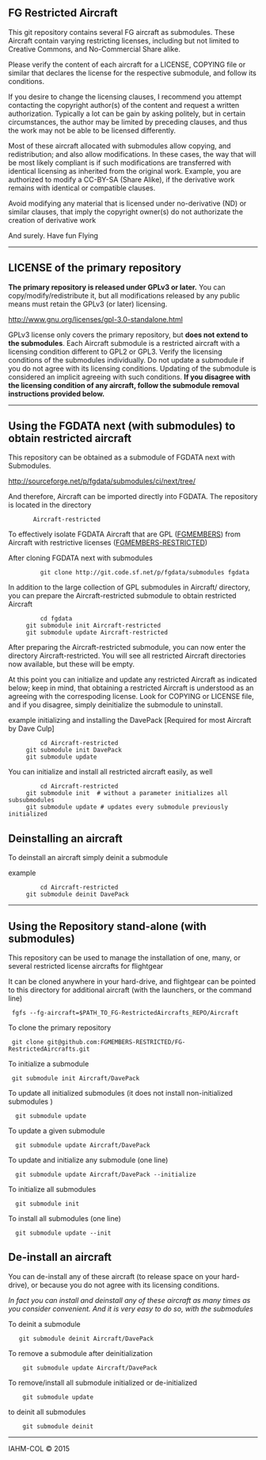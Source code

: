 FG Restricted Aircraft
----------------------

This git repository contains several FG aircraft as submodules. These Aircraft
contain varying restricting licenses, including but not limited to Creative
Commons, and No-Commercial Share alike.

Please verify the content of each aircraft for a LICENSE, COPYING file or
similar that declares the license for the respective submodule, and follow its
conditions. 

If you desire to change the licensing clauses, I recommend you attempt
contacting the copyright author(s) of the content and request a written
authorization. Typically a lot can be gain by asking politely, but in certain
circumstances, the author may be limited by preceding clauses, and thus the
work may not be able to be licensed differently.

Most of these aircraft allocated with submodules allow copying, and
redistribution; and also allow modifications. In these cases, the way that
will be most likely compliant is if such modifications are transferred with
identical licensing as inherited from the original work. Example, you are
authorized to modify a CC-BY-SA (Share Alike), if the derivative work remains
with identical or compatible clauses. 

Avoid modifying any material that is licensed under no-derivative (ND) or
similar clauses, that imply the copyright owner(s) do not authorizate the
creation of derivative work

And surely.
Have fun Flying

********

LICENSE of the primary repository
---------------------------------

<b>The primary repository is released under GPLv3 or later.</b> You can
copy/modify/redistribute it, but all modifications released by any public means
must retain the GPLv3 (or later) licensing. 

http://www.gnu.org/licenses/gpl-3.0-standalone.html

GPLv3 license only covers the primary repository, but <b>does not extend to the
submodules</b>. Each Aircraft submodule is a restricted aircraft with a
licensing condition different to GPL2 or GPL3. Verify the licensing conditions
of the submodules individually. Do not update a submodule if you do not agree
with its licensing conditions. Updating of the submodule is considered an
implicit agreeing with such conditions. <b>If you disagree with the licensing
condition of any aircraft, follow the submodule removal instructions provided below.</b>


***
Using the FGDATA next (with submodules) to obtain restricted aircraft
----------------------------------------------------------------------

This repository can be obtained as a submodule of FGDATA next with Submodules.

http://sourceforge.net/p/fgdata/submodules/ci/next/tree/

And therefore, Aircraft can be imported directly into FGDATA.
The repository is located in the directory


           Aircraft-restricted


To effectively isolate FGDATA Aircraft that are GPL (<a href="https://github.com/FGMEMBERS">FGMEMBERS</a>) from Aircraft with restrictive licenses (<a href="https://github.com/FGMEMBERS-RESTRICTED">FGMEMBERS-RESTRICTED</a>)


After cloning FGDATA next with submodules


             git clone http://git.code.sf.net/p/fgdata/submodules fgdata

In addition  to the large collection of GPL submodules in Aircraft/ directory, you can prepare the Aircraft-restricted submodule to obtain restricted Aircraft


             cd fgdata
	     git submodule init Aircraft-restricted
	     git submodule update Aircraft-restricted

After preparing the Aircraft-restricted submodule, you can now enter the directory Aircraft-restricted. You will see all restricted Aircraft directories now available, but these will be empty.

At this point you can initialize and update any restricted Aircraft as indicated below; keep in mind, that obtaining a restricted Aircraft is understood as an agreeing with the correspoding license. Look for COPYING or LICENSE file, and if you disagree, simply deinitialize the submodule to uninstall.

example initializing and installing the DavePack [Required for most Aircraft by Dave Culp]

             cd Aircraft-restricted
	     git submodule init DavePack
	     git submodule update


You can initialize and install all restricted aircraft easily, as well

             cd Aircraft-restricted
	     git submodule init  # without a parameter initializes all subsubmodules
	     git submodule update # updates every submodule previously initialized



Deinstalling an aircraft
-------------------------

To deinstall an aircraft simply deinit a submodule

example

             cd Aircraft-restricted
	     git submodule deinit DavePack



***

Using the Repository stand-alone (with submodules)
---------------------------------------------------

This repository can be used to manage the installation of one, many, or
several restricted license aircrafts for flightgear

It can be cloned anywhere in your hard-drive, and flightgear can be pointed to
this directory for additional aircraft (with the launchers, or the command
line)

     fgfs --fg-aircraft=$PATH_TO_FG-RestrictedAircrafts_REPO/Aircraft

To clone the primary repository
 
     git clone git@github.com:FGMEMBERS-RESTRICTED/FG-RestrictedAircrafts.git
     
To initialize a submodule

     git submodule init Aircraft/DavePack

To update all initialized submodules (it does not install non-initialized
submodules )

      git submodule update

To update a given submodule
  
      git submodule update Aircraft/DavePack

To update and initialize any submodule (one line)

      git submodule update Aircraft/DavePack --initialize

To initialize all submodules 

      git submodule init

To install all submodules (one line)

      git submodule update --init


De-install an aircraft
-------------------------

You can de-install any of these aircraft (to release space on your
hard-drive), or because you do not agree with its licensing conditions. 

*In fact you can install and deinstall any of these aircraft as many times as   you consider convenient. And it is very easy to do so, with the submodules*


To deinit a submodule

       git submodule deinit Aircraft/DavePack

To remove a submodule after deinitialization

        git submodule update Aircraft/DavePack

To remove/install all submodule initialized or de-initialized

        git submodule update
 
to deinit all submodules

        git submodule deinit


***

IAHM-COL
:copyright: 2015
